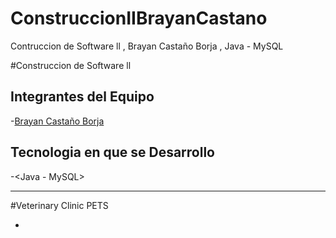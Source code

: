 # ConstruccionIIBrayanCastano

Contruccion de Software ll , Brayan Castaño Borja , Java - MySQL

#Construccion de Software ll

## Integrantes del Equipo

-[Brayan Castaño Borja]()


## Tecnologia en que se Desarrollo

-<Java - MySQL>

---

#Veterinary Clinic PETS

-

##
